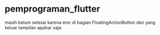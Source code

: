 # pemprograman_flutter
masih belum selesai karena eror di bagian FloatingActionButton dan yang keluar tampilan appbar saja
